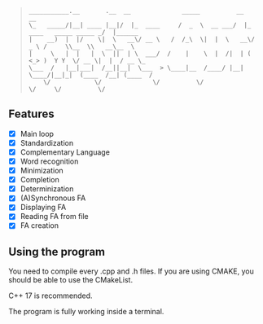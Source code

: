 > ```
> ___________.__       .__  __              _____          __                         __
> \_   _____/|__| ____ |__|/  |_  ____     /  _  \  __ ___/  |_  ____   _____ _____ _/  |______
> |    __)  |  |/    \|  \   __\/ __ \   /  /_\  \|  |  \   __\/  _ \ /     \\__  \\   __\__  \
> |     \   |  |   |  \  ||  | \  ___/  /    |    \  |  /|  | (  <_> )  Y Y  \/ __ \|  |  / __ \_
> \___  /   |__|___|  /__||__|  \___  > \____|__  /____/ |__|  \____/|__|_|  (____  /__| (____  /
>     \/            \/              \/          \/                         \/     \/          \/
> ```

## Features

- [x] Main loop
- [x] Standardization
- [x] Complementary Language
- [x] Word recognition
- [x] Minimization
- [x] Completion
- [x] Determinization
- [x] (A)Synchronous FA
- [x] Displaying FA
- [x] Reading FA from file
- [x] FA creation

## Using the program

You need to compile every .cpp and .h files. If you are using CMAKE, you should be able to use the CMakeList.

 C++ 17 is recommended.



The program is fully working inside a terminal.




